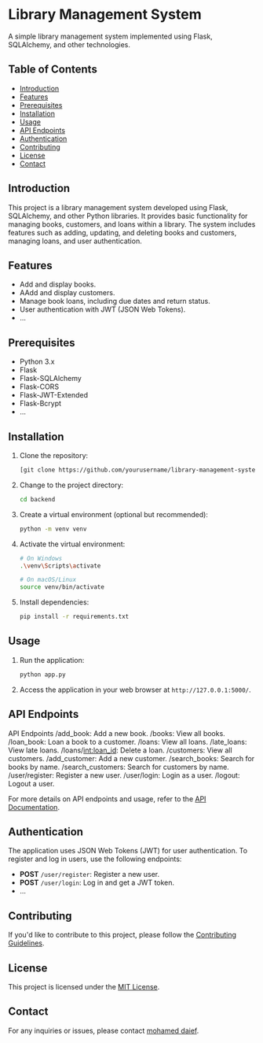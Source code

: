 # Library Management System

A simple library management system implemented using Flask, SQLAlchemy, and other technologies.

## Table of Contents

- [Introduction](#introduction)
- [Features](#features)
- [Prerequisites](#prerequisites)
- [Installation](#installation)
- [Usage](#usage)
- [API Endpoints](#api-endpoints)
- [Authentication](#authentication)
- [Contributing](#contributing)
- [License](#license)
- [Contact](#contact)

## Introduction

This project is a library management system developed using Flask, SQLAlchemy, and other Python libraries. It provides basic functionality for managing books, customers, and loans within a library. The system includes features such as adding, updating, and deleting books and customers, managing loans, and user authentication.

## Features

- Add and display books.
- AAdd and display customers.
- Manage book loans, including due dates and return status.
- User authentication with JWT (JSON Web Tokens).
- ...

## Prerequisites

- Python 3.x
- Flask
- Flask-SQLAlchemy
- Flask-CORS
- Flask-JWT-Extended
- Flask-Bcrypt
- ...

## Installation

1. Clone the repository:

    ```bash
    [git clone https://github.com/yourusername/library-management-system.git](https://github.com/Mohameddaif123/ibrary-System-Managementv2)
    ```

2. Change to the project directory:

    ```bash
    cd backend
    ```

3. Create a virtual environment (optional but recommended):

    ```bash
    python -m venv venv
    ```

4. Activate the virtual environment:

    ```bash
    # On Windows
    .\venv\Scripts\activate

    # On macOS/Linux
    source venv/bin/activate
    ```

5. Install dependencies:

    ```bash
    pip install -r requirements.txt
    ```

## Usage

1. Run the application:

    ```bash
    python app.py
    ```

2. Access the application in your web browser at `http://127.0.0.1:5000/`.

## API Endpoints

API Endpoints
/add_book: Add a new book.
/books: View all books.
/loan_book: Loan a book to a customer.
/loans: View all loans.
/late_loans: View late loans.
/loans/<int:loan_id>: Delete a loan.
/customers: View all customers.
/add_customer: Add a new customer.
/search_books: Search for books by name.
/search_customers: Search for customers by name.
/user/register: Register a new user.
/user/login: Login as a user.
/logout: Logout a user.

For more details on API endpoints and usage, refer to the [API Documentation](API_DOCUMENTATION.md).

## Authentication

The application uses JSON Web Tokens (JWT) for user authentication. To register and log in users, use the following endpoints:

- **POST** `/user/register`: Register a new user.
- **POST** `/user/login`: Log in and get a JWT token.
- ...

## Contributing

If you'd like to contribute to this project, please follow the [Contributing Guidelines](CONTRIBUTING.md).

## License

This project is licensed under the [MIT License](LICENSE).

## Contact

For any inquiries or issues, please contact [mohamed daief](mohameddaief.@gmail.com).
